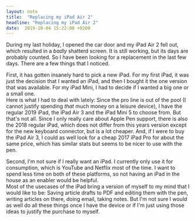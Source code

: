 ```yaml
---
layout: note
title:  "Replacing my iPad Air 2"
headline: "Replacing my iPad Air 2"
date:  2019-10-04 15:22:00 +0200
---
```


During my last holiday, I opened the car door and my iPad Air 2 fell out, which resulted in a *badly* shatterd screen. It is still working, but its days are probably counted. So I have been looking for a replacement in the last few days. There are a few things that I noticed.

First, it has gotten insanely hard to pick a new iPad. For my first iPad, it was just the decision that I wanted an iPad, and then I bought it the one version that was available. For my iPad Mini, I had to decide if I wanted a big one or a small one.    
Here is what I had to deal with lately: Since the pro line is out of the pool (I cannot justify spending *that* much money on a leisure device), I have the regular 2019 iPad, the iPad Air 3 and the iPad Mini 5 to choose from. But that's not all. Since I only really care about Apple Pen support, there is also the 2018 regular iPad, which does not differ from this years version except for the new keyboard connector, but is a lot cheaper. And, if I were to buy the iPad Air 3, I could as well look for a cheap 2017 iPad Pro for about the same price, which has similar stats but seems to be nicer to use with the pen.

Second, I'm not sure if I really want an iPad. I currently only use it for consumption, which is YouTube and Netflix most of the time. I want to spend less time on both of these platforms, so not having an iPad in the house as an enabler would be helpful.  
Most of the usecases of the iPad bring a version of myself to my mind that I would like to be: Saving article drafts to PDF and editing them with the pen, writing articles on there, doing email, taking notes. But I'm not sure I would as well do all these things once I have the device or if I'm just using those ideas to justify the purchase to myself.
